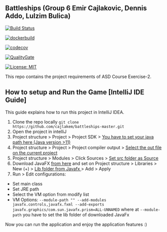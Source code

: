 Battleships (Group 6 Emir Cajlakovic, Dennis Addo, Lulzim Bulica)
----------

[![Build Status](https://travis-ci.com/devopsusr-tech/travis-battleship.svg?token=XtFwzcynvnyLtG7BsR4i&branch=main)](https://travis-ci.com/devopsusr-tech/travis-battleship)

[![dockerbuild](https://img.shields.io/docker/cloud/build/lulzimbulica/battleship.svg)](https://img.shields.i/docker/cloud/build/lulzimbulica/battleship.svg)
                
[![codecov](https://codecov.io/gh/devopsusr-tech/travis-battleship/branch/main/graph/badge.svg?token=5IZ74QSVE2)](https://codecov.io/gh/devopsusr-tech/travis-battleship)

[![QualityGate](https://sonarcloud.io/api/project_badges/measure?project=devopsusr-tech_travis-battleship&metric=alert_status)](https://sonarcloud.io/dashboard?id=devopsusr-tech_travis-battleship)

[![License: MIT](https://img.shields.io/badge/License-MITyellow.svg)](https://opensource.org/licenses/MIT)

This repo contains the project requirements of ASD Course Exercise-2.

How to setup and Run the Game [IntelliJ IDE Guide]
------------------------------
This guide explains how to run this project in IntelliJ IDEA.

1. Clone the repo locally `git clone https://github.com/cajlakem/battleships-master.git`
2. Open the project in intelliJ
3. Project structure > Project > Project SDK > <ins> You have to set your java path here (Java version >11)</ins>
4. Project structure > Project > Project compiler output > <ins>Select the out file on the current project </ins>
5. Project structure > Modules > Click Sources > <ins> Set src folder as Source </ins>
6. Download JavaFX [from here](https://gluonhq.com/products/javafx/) and set on Project structure > Libraries > New (+) > <ins> Lib folder from Javafx </ins> > Add > Apply
7.  Run > Edit configurations:
- Set main class
- Set JRE path
- Select the VM option from modify list
- VM Options:
`--module-path "" --add-modules javafx.controls,javafx.fxml --add-exports javafx.graphics/com.sun.javafx.prism=ALL-UNNAMED` where at `--module-path` you have to set the lib folder of downloaded JavaFx

Now you can run the application and enjoy the application features :) 

